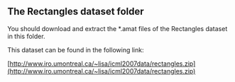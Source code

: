 ## The Rectangles dataset folder

You should download and extract the *.amat files of the Rectangles dataset in this folder.

This dataset can be found in the following link:

[http://www.iro.umontreal.ca/~lisa/icml2007data/rectangles.zip](http://www.iro.umontreal.ca/~lisa/icml2007data/rectangles.zip)
